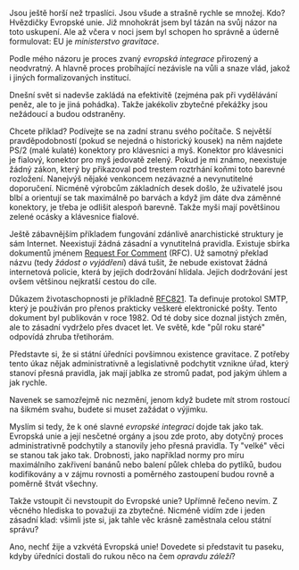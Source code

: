 <!-- dcterms:identifier = riderweblog#14 -->
<!-- dcterms:title = Ministerstvo gravitace -->
<!-- np9:categoryId = 2 -->
<!-- x4w:category = Lidé a jiná zvěř -->
<!-- np9:authorId = 1 -->
<!-- np9:authorEmail = michal.valasek@altairis.cz -->
<!-- dcterms:creator = Michal Altair Valášek -->
<!-- dcterms:created = 2003-02-21T04:55:29+01:00 -->
<!-- dcterms:dateAccepted = 2003-02-21T04:55:29+01:00 -->

Jsou ještě horší než trpaslíci. Jsou všude a strašně rychle se množej. Kdo? Hvězdičky Evropské unie. Již mnohokrát jsem byl tázán na svůj názor na toto uskupení. Ale až včera v noci jsem byl schopen ho správně a úderně formulovat: EU je *ministerstvo gravitace*.

Podle mého názoru je proces zvaný *evropská integrace* přirozený a neodvratný. A hlavně proces probíhající nezávisle na vůli a snaze vlád, jakož i jiných formalizovaných institucí.

Dnešní svět si nadevše zakládá na efektivitě (zejména pak při vydělávání peněz, ale to je jiná pohádka). Takže jakékoliv zbytečné překážky jsou nežádoucí a budou odstraněny.

Chcete příklad? Podívejte se na zadní stranu svého počítače. S největší pravděpodobností (pokud se nejedná o historický kousek) na něm najdete PS/2 (malé kulaté) konektory pro klávesnici a myš. Konektor pro klávesnici je fialový, konektor pro myš jedovatě zelený. Pokud je mi známo, neexistuje žádný zákon, který by přikazoval pod trestem roztrhání koňmi toto barevné rozložení. Nanejvýš nějaké venkoncem nezávazné a nevynutitelné doporučení. Nicméně výrobcům základních desek došlo, že uživatelé jsou blbí a orientují se tak maximálně po barvách a když jim dáte dva záměnné konektory, je třeba je odlišit alespoň barevně. Takže myši mají povětšinou zelené ocásky a klávesnice fialové.

Ještě zábavnějším příkladem fungování zdánlivě anarchistické struktury je sám Internet. Neexistují žádná zásadní a vynutitelná pravidla. Existuje sbírka dokumentů jménem [Request For Comment](http://www.rfc-editor.org) (RFC). Už samotný překlad názvu (tedy *žádost o vyjádření*) dává tušit, že nebude existovat žádná internetová policie, která by jejich dodržování hlídala. Jejich dodržování jest ovšem většinou nejkratší cestou do cíle.

Důkazem životaschopnosti je příkladně [RFC821](http://www.rfc-editor.org/cgi-bin/rfcdoctype.pl?loc=RFC&letsgo=821&type=ftp&file_format=txt). Ta definuje protokol SMTP, který je používán pro přenos prakticky veškeré elektronické pošty. Tento dokument byl publikován v roce 1982. Od té doby sice doznal jistých změn, ale to zásadní vydrželo přes dvacet let. Ve světě, kde "půl roku staré" odpovídá zhruba třetihorám.

Představte si, že si státní úředníci povšimnou existence gravitace. Z potřeby tento úkaz nějak administrativně a legislativně podchytit vznikne úřad, který stanoví přesná pravidla, jak mají jablka ze stromů padat, pod jakým úhlem a jak rychle.

Navenek se samozřejmě nic nezmění, jenom když budete mít strom rostoucí na šikmém svahu, budete si muset zažádat o výjimku.

Myslím si tedy, že k oné slavné *evropské integraci* dojde tak jako tak. Evropská unie a její nesčetné orgány a jsou zde proto, aby dotyčný proces administrativně podchytily a stanovily jeho přesná pravidla. Ty "velké" věci se stanou tak jako tak. Drobnosti, jako například normy pro míru maximálního zakřivení banánů nebo balení půlek chleba do pytlíků, budou kodifikovány a v zájmu rovnosti a poměrného zastoupení budou rovně a poměrně štvát všechny.

Takže vstoupit či nevstoupit do Evropské unie? Upřímně řečeno nevím. Z věcného hlediska to považuji za zbytečné. Nicméně vidím zde i jeden zásadní klad: všimli jste si, jak tahle věc krásně zaměstnala celou státní správu?

Ano, nechť žije a vzkvétá Evropská unie! Dovedete si představit tu paseku, kdyby úředníci dostali do rukou něco na čem *opravdu záleží*?